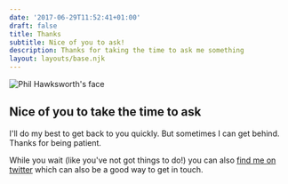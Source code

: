 ```yaml
---
date: '2017-06-29T11:52:41+01:00'
draft: false
title: Thanks
subtitle: Nice of you to ask!
description: Thanks for taking the time to ask me something
layout: layouts/base.njk
---
```


<img src="/images/philhawksworth-goon@2x.jpg" alt="Phil Hawksworth's face" class="avatar avatar-upclose" />

## Nice of you to take the time to ask

I'll do my best to get back to you quickly. But sometimes I can get behind. Thanks for being patient.

While you wait (like you've not got things to do!) you can also [find me on twitter](https://www.twitter.com/philhawksworth) which can also be a good way to get in touch.
